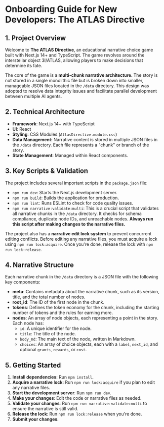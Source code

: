 # Onboarding Guide for New Developers: The ATLAS Directive

## 1. Project Overview

Welcome to **The ATLAS Directive**, an educational narrative choice game built with Next.js 14+ and TypeScript. The game revolves around the interstellar object 3I/ATLAS, allowing players to make decisions that determine its fate.

The core of the game is a **multi-chunk narrative architecture**. The story is not stored in a single monolithic file but is broken down into smaller, manageable JSON files located in the `/data` directory. This design was adopted to resolve data integrity issues and facilitate parallel development between multiple AI agents.

## 2. Technical Architecture

*   **Framework**: Next.js 14+ with TypeScript
*   **UI**: React
*   **Styling**: CSS Modules (`AtlasDirective.module.css`)
*   **Data Management**: Narrative content is stored in multiple JSON files in the `/data` directory. Each file represents a "chunk" or branch of the story.
*   **State Management**: Managed within React components.

## 3. Key Scripts & Validation

The project includes several important scripts in the `package.json` file:

*   `npm run dev`: Starts the Next.js development server.
*   `npm run build`: Builds the application for production.
*   `npm run lint`: Runs ESLint to check for code quality issues.
*   `npm run narrative:validate:multi`: This is a crucial script that validates all narrative chunks in the `/data` directory. It checks for schema compliance, duplicate node IDs, and unreachable nodes. **Always run this script after making changes to the narrative files.**

The project also has a **narrative edit lock system** to prevent concurrent editing conflicts. Before editing any narrative files, you must acquire a lock using `npm run lock:acquire`. Once you're done, release the lock with `npm run lock:release`.

## 4. Narrative Structure

Each narrative chunk in the `/data` directory is a JSON file with the following key components:

*   **meta**: Contains metadata about the narrative chunk, such as its version, title, and the total number of nodes.
*   **root_id**: The ID of the first node in the chunk.
*   **tokens**: Defines the token economy for the chunk, including the starting number of tokens and the rules for earning more.
*   **nodes**: An array of node objects, each representing a point in the story. Each node has:
    *   `id`: A unique identifier for the node.
    *   `title`: The title of the node.
    *   `body_md`: The main text of the node, written in Markdown.
    *   `choices`: An array of choice objects, each with a `label`, `next_id`, and optional `grants`, `rewards`, or `cost`.

## 5. Getting Started

1.  **Install dependencies**: Run `npm install`.
2.  **Acquire a narrative lock**: Run `npm run lock:acquire` if you plan to edit any narrative files.
3.  **Start the development server**: Run `npm run dev`.
4.  **Make your changes**: Edit the code or narrative files as needed.
5.  **Validate your changes**: Run `npm run narrative:validate:multi` to ensure the narrative is still valid.
6.  **Release the lock**: Run `npm run lock:release` when you're done.
7.  **Submit your changes**.
